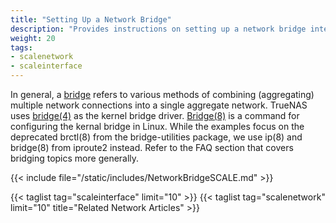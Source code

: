 ```yaml
---
title: "Setting Up a Network Bridge"
description: "Provides instructions on setting up a network bridge interface."
weight: 20
tags:
- scalenetwork
- scaleinterface
---
```



In general, a [bridge](https://tools.ietf.org/html/rfc6325) refers to various methods of combining (aggregating) multiple network connections into a single aggregate network.
TrueNAS uses [bridge(4)](https://www.freebsd.org/cgi/man.cgi?bridge(4)) as the kernel bridge driver. 
[Bridge(8)](https://wiki.linuxfoundation.org/networking/bridge) is a command for configuring the kernal bridge in Linux. 
While the examples focus on the deprecated brctl(8) from the bridge-utilities package, we use ip(8) and bridge(8) from iproute2 instead. Refer to the FAQ section that covers bridging topics more generally.

{{< include file="/static/includes/NetworkBridgeSCALE.md" >}}

{{< taglist tag="scaleinterface" limit="10" >}}
{{< taglist tag="scalenetwork" limit="10" title="Related Network Articles" >}}